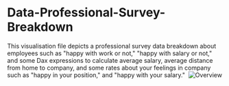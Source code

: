 # Data-Professional-Survey-Breakdown
This visualisation file depicts a professional survey data breakdown about employees such as "happy with work or not,"
"happy with salary or not," and some Dax expressions to calculate average salary, average distance from home to company,
and some rates about your feelings in company such as "happy in your position," and "happy with your salary."  
![Overview](https://user-images.githubusercontent.com/58312021/212712319-624e1bdd-a5aa-47f1-9cb3-0304f587748a.png)
